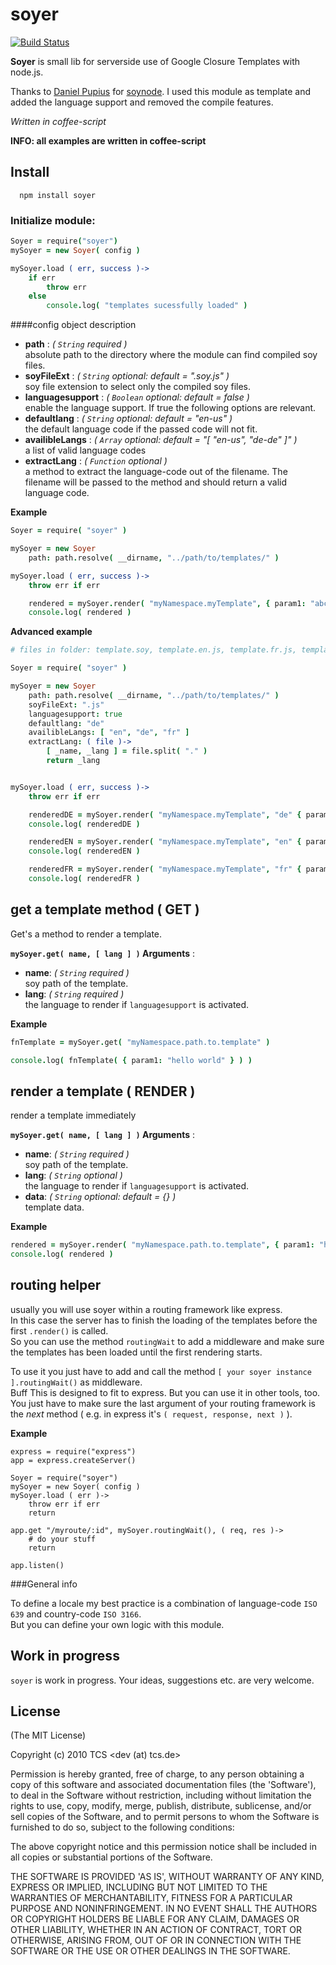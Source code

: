 soyer
===========

[![Build Status](https://secure.travis-ci.org/mpneuried/soyer.png?branch=master)](http://travis-ci.org/mpneuried/soyer)

**Soyer** is small lib for serverside use of Google Closure Templates with node.js.

Thanks to [Daniel Pupius](http://search.npmjs.org/#/_author/Daniel%20Pupius) for [soynode](http://search.npmjs.org/#/soynode). I used this module as template and added the language support and removed the compile features.

*Written in coffee-script*

**INFO: all examples are written in coffee-script**


## Install

```
  npm install soyer
```



### Initialize module:


```coffee
Soyer = require("soyer")
mySoyer = new Soyer( config )

mySoyer.load ( err, success )->
	if err
		throw err
	else
		console.log( "templates sucessfully loaded" )

```

####config object description

- **path** : *( `String` required )*  
absolute path to the directory where the module can find compiled soy files.
- **soyFileExt** : *( `String` optional: default = ".soy.js" )*  
soy file extension to select only the compiled soy files.
- **languagesupport** : *( `Boolean` optional: default = false )*  
enable the language support. If true the following options are relevant.
- **defaultlang** : *( `String` optional: default = "en-us" )*  
the default language code if the passed code will not fit.
- **availibleLangs** : *( `Array` optional: default = "[ "en-us", "de-de" ]" )*  
a list of valid language codes
- **extractLang** : *( `Function` optional )*  
a method to extract the language-code out of the filename. The filename will be passed to the method and should return a valid language code.

**Example**
```coffee
Soyer = require( "soyer" )

mySoyer = new Soyer
	path: path.resolve( __dirname, "../path/to/templates/" ) 

mySoyer.load ( err, success )->
	throw err if err

	rendered = mySoyer.render( "myNamespace.myTemplate", { param1: "abc" } )
	console.log( rendered )
```

**Advanced example**
```coffee
# files in folder: template.soy, template.en.js, template.fr.js, template.de.js

Soyer = require( "soyer" )

mySoyer = new Soyer
	path: path.resolve( __dirname, "../path/to/templates/" ) 
	soyFileExt: ".js"
	languagesupport: true
	defaultlang: "de"
	availibleLangs: [ "en", "de", "fr" ]
	extractLang: ( file )->
		[ _name, _lang ] = file.split( "." )
		return _lang


mySoyer.load ( err, success )->
	throw err if err

	renderedDE = mySoyer.render( "myNamespace.myTemplate", "de" { param1: "deutsch" } )
	console.log( renderedDE )

	renderedEN = mySoyer.render( "myNamespace.myTemplate", "en" { param1: "english" } )
	console.log( renderedEN )

	renderedFR = mySoyer.render( "myNamespace.myTemplate", "fr" { param1: "français" } )
	console.log( renderedFR )
```


## get a template method ( GET )

Get's a method to render a template.

**`mySoyer.get( name, [ lang ] )` Arguments** : 

- **name**: *( `String` required )*  
soy path of the template.  
- **lang**: *( `String` required )*  
the language to render if `languagesupport` is activated.  

**Example**
```coffee
fnTemplate = mySoyer.get( "myNamespace.path.to.template" )

console.log( fnTemplate( { param1: "hello world" } ) )
```

## render a template ( RENDER )

render a template immediately

**`mySoyer.get( name, [ lang ] )` Arguments** : 

- **name**: *( `String` required )*  
soy path of the template.  
- **lang**: *( `String` optional )*  
the language to render if `languagesupport` is activated.  
- **data**: *( `String` optional: default = {} )*  
template data.  

**Example**
```coffee
rendered = mySoyer.render( "myNamespace.path.to.template", { param1: "hello world" } )
console.log( rendered )
```

## routing helper

usually you will use soyer within a routing framework like express.  
In this case the server has to finish the loading of the templates before the first `.render()` is called.  
So you can use the method `routingWait` to add a middleware and make sure the templates has been loaded until the first rendering starts.

To use it you just have to add and call the method `[ your soyer instance ].routingWait()` as middleware.  
Buff
This is designed to fit to express. But you can use it in other tools, too. You just have to make sure the last argument of your routing framework is the *next* method ( e.g. in express it's `( request, response, next )` ).

**Example**
```
express = require("express")
app = express.createServer()

Soyer = require("soyer")
mySoyer = new Soyer( config )
mySoyer.load ( err )->
	throw err if err
	return

app.get "/myroute/:id", mySoyer.routingWait(), ( req, res )->
	# do your stuff
	return

app.listen()
```


###General info

To define a locale my best practice is a combination of language-code `ISO 639` and country-code `ISO 3166`.  
But you can define your own logic with this module.

## Work in progress

`soyer` is work in progress. Your ideas, suggestions etc. are very welcome.

## License 

(The MIT License)

Copyright (c) 2010 TCS &lt;dev (at) tcs.de&gt;

Permission is hereby granted, free of charge, to any person obtaining
a copy of this software and associated documentation files (the
'Software'), to deal in the Software without restriction, including
without limitation the rights to use, copy, modify, merge, publish,
distribute, sublicense, and/or sell copies of the Software, and to
permit persons to whom the Software is furnished to do so, subject to
the following conditions:

The above copyright notice and this permission notice shall be
included in all copies or substantial portions of the Software.

THE SOFTWARE IS PROVIDED 'AS IS', WITHOUT WARRANTY OF ANY KIND,
EXPRESS OR IMPLIED, INCLUDING BUT NOT LIMITED TO THE WARRANTIES OF
MERCHANTABILITY, FITNESS FOR A PARTICULAR PURPOSE AND NONINFRINGEMENT.
IN NO EVENT SHALL THE AUTHORS OR COPYRIGHT HOLDERS BE LIABLE FOR ANY
CLAIM, DAMAGES OR OTHER LIABILITY, WHETHER IN AN ACTION OF CONTRACT,
TORT OR OTHERWISE, ARISING FROM, OUT OF OR IN CONNECTION WITH THE
SOFTWARE OR THE USE OR OTHER DEALINGS IN THE SOFTWARE.